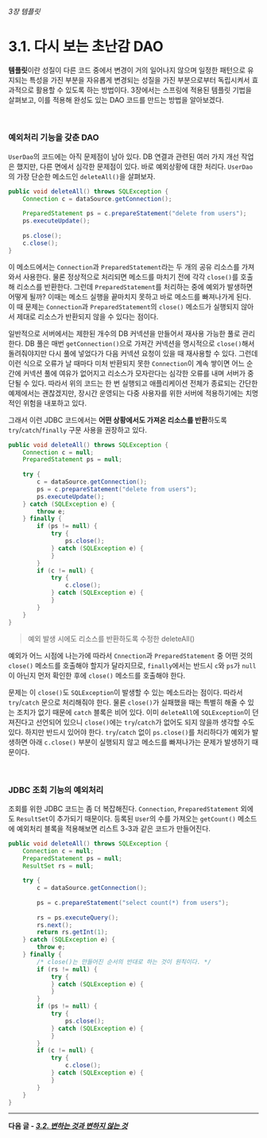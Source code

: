 ###### 3장 템플릿
# 3.1. 다시 보는 초난감 DAO

**템플릿**이란 성질이 다른 코드 중에서 변경이 거의 일어나지 않으며 일정한 패턴으로 유지되는 특성을 가진 부분을 자유롭게 변경되는 성질을 가진 부분으로부터 독립시켜서 효과적으로 활용할 수 있도록 하는 방법이다. 
3장에서는 스프링에 적용된 템플릿 기법을 살펴보고, 이를 적용해 완성도 있는 DAO 코드를 만드는 방법을 알아보겠다.   

<br/>

### 예외처리 기능을 갖춘 DAO 

`UserDao`의 코드에는 아직 문제점이 남아 있다. DB 연결과 관련된 여러 가지 개선 작업은 했지만, 다른 면에서 심각한 문제점이 있다. 바로 예외상황에 대한 처리다. 
`UserDao`의 가장 단순한 메소드인 `deleteAll()`을 살펴보자.         

```java
public void deleteAll() throws SQLException {
    Connection c = dataSource.getConnection();
  
    PreparedStatement ps = c.prepareStatement("delete from users");
    ps.executeUpdate();
    
    ps.close();
    c.close();
}
```

이 메소드에서는 `Connection`과 `PreparedStatement`라는 두 개의 공유 리소스를 가져와서 사용한다. 물론 정상적으로 처리되면 메소드를 마치기 전에 각각 `close()`를 호출해 
리소스를 반환한다. 그런데 `PreparedStatement`를 처리하는 중에 예외가 발생하면 어떻게 될까? 이때는 메소드 실행을 끝마치지 못하고 바로 메소드를 빠져나가게 된다. 
이 때 문제는 `Connection`과 `PreparedStatement`의 `close()` 메소드가 실행되지 않아서 제대로 리소스가 반환되지 않을 수 있다는 점이다.             

일반적으로 서버에서는 제한된 개수의 DB 커넥션을 만들어서 재사용 가능한 풀로 관리한다. DB 풀은 매번 `getConnection()`으로 가져간 커넥션을 명시적으로 `close()`해서 돌려줘야지만 
다시 풀에 넣었다가 다음 커넥션 요청이 있을 때 재사용할 수 있다. 그런데 이런 식으로 오류가 날 때마다 미처 반환되지 못한 `Connection`이 계속 쌓이면 어느 순간에 커넥션 풀에 여유가 없어지고 
리소스가 모자란다는 심각한 오류를 내며 서버가 중단될 수 있다. 따라서 위의 코드는 한 번 실행되고 애플리케이션 전체가 종료되는 간단한 예제에서는 괜찮겠지만, 장시간 운영되는 다중 사용자를 위한 
서버에 적용하기에는 치명적인 위험을 내포하고 있다.         

그래서 이런 JDBC 코드에서는 **어떤 상황에서도 가져온 리소스를 반환**하도록 `try`/`catch`/`finally` 구문 사용을 권장하고 있다.      
```java
public void deleteAll() throws SQLException {
    Connection c = null;
    PreparedStatement ps = null;
  
    try {
        c = dataSource.getConnection();
        ps = c.prepareStatement("delete from users");
        ps.executeUpdate();
    } catch (SQLException e) {
        throw e;
    } finally {
        if (ps != null) {
            try {
                ps.close();
            } catch (SQLException e) {
            }
        }
        if (c != null) {
            try {
                c.close();
            } catch (SQLException e) {
            }
        }
    }
}
```
> 예외 발생 시에도 리소스를 반환하도록 수정한 deleteAll()

예외가 어느 시점에 나는가에 따라서 `Cnnection`과 `PreparedStatement` 중 어떤 것의 `close()` 메소드를 호출해야 할지가 달라지므로, `finally`에서는 반드시 
`c`와 `ps`가 `null`이 아닌지 먼저 확인한 후에 `close()` 메소드를 호출해야 한다.              

문제는 이 `close()`도 `SQLException`이 발생할 수 있는 메소드라는 점이다. 따라서 `try`/`catch` 문으로 처리해줘야 한다. 물론 `close()`가 실패했을 때는 특별히 
해줄 수 있는 조치가 없기 때문에 `catch` 블록은 비어 있다. 이미 `deleteAll`에 `SQLException`이 던져진다고 선언되어 있으니 `close()`에는 `try`/`catch`가 없어도 되지 않을까 
생각할 수도 있다. 하지만 반드시 있어야 한다. `try`/`catch` 없이 `ps.close()`를 처리하다가 예외가 발생하면 아래 `c.close()` 부분이 실행되지 않고 메소드를 빠져나가는 문제가 발생하기 때문이다. 

<br/>

### JDBC 조회 기능의 예외처리 

조회를 위한 JDBC 코드는 좀 더 복잡해진다. `Connection`, `PreparedStatement` 외에도 `ResultSet`이 추가되기 때문이다. 등록된 `User`의 수를 가져오는 `getCount()` 메소드에 
예외처리 블록을 적용해보면 리스트 3-3과 같은 코드가 만들어진다.      

```java
public void deleteAll() throws SQLException {
    Connection c = null;
    PreparedStatement ps = null;
    ResultSet rs = null;
  
    try {
        c = dataSource.getConnection();
      
        ps = c.prepareStatement("select count(*) from users");
      
        rs = ps.executeQuery();
        rs.next();
        return rs.getInt(1);
    } catch (SQLException e) {
        throw e;
    } finally {
        /* close()는 만들어진 순서의 반대로 하는 것이 원칙이다. */
        if (rs != null) { 
            try {
            } catch (SQLException e) {
            }
        }
        if (ps != null) {
            try {
                ps.close();
            } catch (SQLException e) {
            }
        }
        if (c != null) {
            try {
                c.close();
            } catch (SQLException e) {
            }
        }
    }
}
```

-----

**다음 글 - [*3.2. 변하는 것과 변하지 않는 것*](./3.2.%20변하는%20것과%20변하지%20않는%20것.md)**
